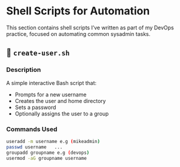 # Shell Scripts for Automation

This section contains shell scripts I’ve written as part of my DevOps practice, focused on automating common sysadmin tasks.

## 👤 `create-user.sh`

### Description
A simple interactive Bash script that:

- Prompts for a new username
- Creates the user and home directory
- Sets a password
- Optionally assigns the user to a group

### Commands Used
```bash
useradd -m username e.g (mikeadmin)
passwd username   ...
groupadd groupname e.g (devops)
usermod -aG groupname username
